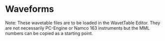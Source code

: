 # Waveforms

Note: These wavetable files are to be loaded in the WavetTable Editor. They are not necessarily PC-Engine or Namco 163 instruments but the MML numbers can be copied as a starting point.
